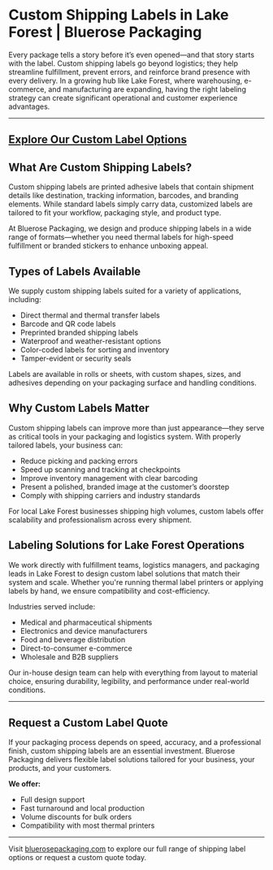 # Custom Shipping Labels in Lake Forest | Bluerose Packaging

Every package tells a story before it’s even opened—and that story starts with the label. Custom shipping labels go beyond logistics; they help streamline fulfillment, prevent errors, and reinforce brand presence with every delivery. In a growing hub like Lake Forest, where warehousing, e-commerce, and manufacturing are expanding, having the right labeling strategy can create significant operational and customer experience advantages.

---
[Explore Our Custom Label Options](https://www.bluerosepackaging.com/product-category/custom-products/shipping-labels/)
---

## What Are Custom Shipping Labels?

Custom shipping labels are printed adhesive labels that contain shipment details like destination, tracking information, barcodes, and branding elements. While standard labels simply carry data, customized labels are tailored to fit your workflow, packaging style, and product type.

At Bluerose Packaging, we design and produce shipping labels in a wide range of formats—whether you need thermal labels for high-speed fulfillment or branded stickers to enhance unboxing appeal.

## Types of Labels Available

We supply custom shipping labels suited for a variety of applications, including:

- Direct thermal and thermal transfer labels  
- Barcode and QR code labels  
- Preprinted branded shipping labels  
- Waterproof and weather-resistant options  
- Color-coded labels for sorting and inventory  
- Tamper-evident or security seals  

Labels are available in rolls or sheets, with custom shapes, sizes, and adhesives depending on your packaging surface and handling conditions.

## Why Custom Labels Matter

Custom shipping labels can improve more than just appearance—they serve as critical tools in your packaging and logistics system. With properly tailored labels, your business can:

- Reduce picking and packing errors  
- Speed up scanning and tracking at checkpoints  
- Improve inventory management with clear barcoding  
- Present a polished, branded image at the customer’s doorstep  
- Comply with shipping carriers and industry standards  

For local Lake Forest businesses shipping high volumes, custom labels offer scalability and professionalism across every shipment.

## Labeling Solutions for Lake Forest Operations

We work directly with fulfillment teams, logistics managers, and packaging leads in Lake Forest to design custom label solutions that match their system and scale. Whether you're running thermal label printers or applying labels by hand, we ensure compatibility and cost-efficiency.

Industries served include:

- Medical and pharmaceutical shipments  
- Electronics and device manufacturers  
- Food and beverage distribution  
- Direct-to-consumer e-commerce  
- Wholesale and B2B suppliers  

Our in-house design team can help with everything from layout to material choice, ensuring durability, legibility, and performance under real-world conditions.

---

## Request a Custom Label Quote

If your packaging process depends on speed, accuracy, and a professional finish, custom shipping labels are an essential investment. Bluerose Packaging delivers flexible label solutions tailored for your business, your products, and your customers.

**We offer:**

- Full design support  
- Fast turnaround and local production  
- Volume discounts for bulk orders  
- Compatibility with most thermal printers  

---

Visit [bluerosepackaging.com](https://www.bluerosepackaging.com) to explore our full range of shipping label options or request a custom quote today.
